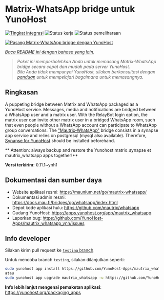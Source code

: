 <!--
N.B.: README ini dibuat secara otomatis oleh <https://github.com/YunoHost/apps/tree/master/tools/readme_generator>
Ini TIDAK boleh diedit dengan tangan.
-->

# Matrix-WhatsApp bridge untuk YunoHost

[![Tingkat integrasi](https://dash.yunohost.org/integration/mautrix_whatsapp.svg)](https://ci-apps.yunohost.org/ci/apps/mautrix_whatsapp/) ![Status kerja](https://ci-apps.yunohost.org/ci/badges/mautrix_whatsapp.status.svg) ![Status pemeliharaan](https://ci-apps.yunohost.org/ci/badges/mautrix_whatsapp.maintain.svg)

[![Pasang Matrix-WhatsApp bridge dengan YunoHost](https://install-app.yunohost.org/install-with-yunohost.svg)](https://install-app.yunohost.org/?app=mautrix_whatsapp)

*[Baca README ini dengan bahasa yang lain.](./ALL_README.md)*

> *Paket ini memperbolehkan Anda untuk memasang Matrix-WhatsApp bridge secara cepat dan mudah pada server YunoHost.*  
> *Bila Anda tidak mempunyai YunoHost, silakan berkonsultasi dengan [panduan](https://yunohost.org/install) untuk mempelajari bagaimana untuk memasangnya.*

## Ringkasan

A puppeting bridge between Matrix and WhatsApp packaged as a YunoHost service.
Messages, media and notifications are bridged between a WhatsApp user and a matrix user.
With the RelayBot login option, the matrix user can invite other matrix user in a bridged WhatsApp room, such that even people without a WhatsApp account can participate to WhatsApp group conversations.
The ["Mautrix-WhatsApp"](https://docs.mau.fi/bridges/go/whatsapp/index.html) bridge consists in a synapse app service and relies on postgresql (mysql also available).
Therefore, [Synapse for YunoHost](https://github.com/YunoHost-Apps/synapse_ynh) should be installed beforehand.

** Attention: always backup and restore the Yunohost matrix_synapse et mautrix_whatsapp apps together!**


**Versi terkirim:** 0.11.1~ynh1
## Dokumentasi dan sumber daya

- Website aplikasi resmi: <https://maunium.net/go/mautrix-whatsapp/>
- Dokumentasi admin resmi: <https://docs.mau.fi/bridges/go/whatsapp/index.html>
- Depot kode aplikasi hulu: <https://github.com/mautrix/whatsapp>
- Gudang YunoHost: <https://apps.yunohost.org/app/mautrix_whatsapp>
- Laporkan bug: <https://github.com/YunoHost-Apps/mautrix_whatsapp_ynh/issues>

## Info developer

Silakan kirim pull request ke [`testing` branch](https://github.com/YunoHost-Apps/mautrix_whatsapp_ynh/tree/testing).

Untuk mencoba branch `testing`, silakan dilanjutkan seperti:

```bash
sudo yunohost app install https://github.com/YunoHost-Apps/mautrix_whatsapp_ynh/tree/testing --debug
atau
sudo yunohost app upgrade mautrix_whatsapp -u https://github.com/YunoHost-Apps/mautrix_whatsapp_ynh/tree/testing --debug
```

**Info lebih lanjut mengenai pemaketan aplikasi:** <https://yunohost.org/packaging_apps>
